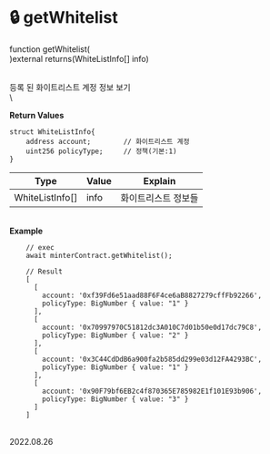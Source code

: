 # 🔒 getWhitelist

function getWhitelist(\
)external returns(WhiteListInfo\[] info)

\
등록 된 화이트리스트 계정 정보 보기\
\


**Return Values**

```
struct WhiteListInfo{
    address account;        // 화이트리스트 계정
    uint256 policyType;     // 정책(기본:1)
}
```

| Type             | Value | Explain    |
| ---------------- | ----- | ---------- |
| WhiteListInfo\[] | info  | 화이트리스트 정보들 |

\
**Example**

```
    // exec    
    await minterContract.getWhitelist();

    // Result
    [
      [
        account: '0xf39Fd6e51aad88F6F4ce6aB8827279cffFb92266',
        policyType: BigNumber { value: "1" }
      ],
      [
        account: '0x70997970C51812dc3A010C7d01b50e0d17dc79C8',
        policyType: BigNumber { value: "2" }
      ],
      [
        account: '0x3C44CdDdB6a900fa2b585dd299e03d12FA4293BC',
        policyType: BigNumber { value: "1" }
      ],
      [
        account: '0x90F79bf6EB2c4f870365E785982E1f101E93b906',
        policyType: BigNumber { value: "3" }
      ]
    ]
```

\
2022.08.26
